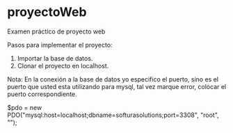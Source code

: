 # proyectoWeb
Examen práctico de proyecto web


Pasos para implementar el proyecto:

1. Importar la base de datos. 
2. Clonar el proyecto en localhost. 


Nota: En la conexión a la base de datos yo especifico el puerto, sino es el puerto que usted esta utilizando para mysql, tal vez marque error, colocar el puerto correspondiente. 

$pdo = new PDO("mysql:host=localhost;dbname=softurasolutions;port=3308", "root", "");
